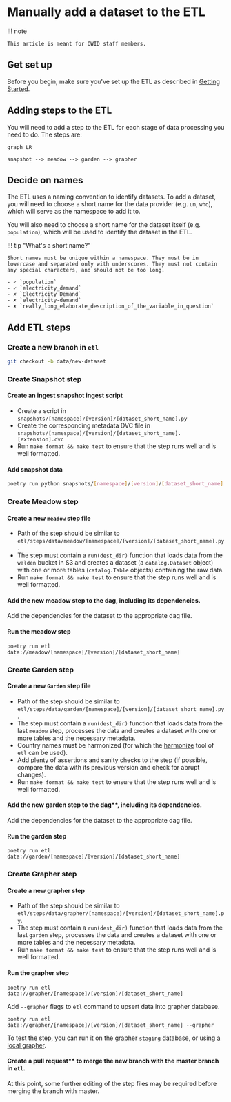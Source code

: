 # Manually add a dataset to the ETL
!!! note

    This article is meant for OWID staff members.

## Get set up

Before you begin, make sure you've set up the ETL as described in [Getting Started](../getting-started/index.md).

## Adding steps to the ETL

You will need to add a step to the ETL for each stage of data processing you need to do. The steps are:

```mermaid
graph LR

snapshot --> meadow --> garden --> grapher
```

## Decide on names

The ETL uses a naming convention to identify datasets. To add a dataset, you will need to choose a short name for the data provider (e.g. `un`, `who`), which will serve as the namespace to add it to.

You will also need to choose a short name for the dataset itself (e.g. `population`), which will be used to identify the dataset in the ETL.

!!! tip "What's a short name?"

    Short names must be unique within a namespace. They must be in lowercase and separated only with underscores. They must not contain any special characters, and should not be too long.

    - ✓ `population`
    - ✓ `electricity_demand`
    - ✗ `Electricity Demand`
    - ✗ `electricity-demand`
    - ✗ `really_long_elaborate_description_of_the_variable_in_question`

## Add ETL steps

### Create a new branch in `etl`

```bash
git checkout -b data/new-dataset
```

### Create Snapshot step

#### Create an ingest snapshot ingest script

- Create a script in `snapshots/[namespace]/[version]/[dataset_short_name].py`
- Create the corresponding metadata DVC file in `snapshots/[namespace]/[version]/[dataset_short_name].[extension].dvc`
- Run `make format && make test` to ensure that the step runs well and is well formatted.

#### Add snapshot data

```bash
poetry run python snapshots/[namespace]/[version]/[dataset_short_name].py
```

### Create Meadow step

#### Create a new `meadow` step file

- Path of the step should be similar to `etl/steps/data/meadow/[namespace]/[version]/[dataset_short_name].py`.
- The step must contain a `run(dest_dir)` function that loads data from the `walden` bucket in S3 and creates a dataset
(a `catalog.Dataset` object) with one or more tables (`catalog.Table` objects) containing the raw data.
- Run `make format && make test` to ensure that the step runs well and is well formatted.

#### Add the new meadow step to the dag, including its dependencies.
Add the dependencies for the dataset to the appropriate dag file.

#### Run the meadow step

```
poetry run etl data://meadow/[namespace]/[version]/[dataset_short_name]
```

### Create Garden step

#### Create a new `Garden` step file

- Path of the step should be similar to `etl/steps/data/garden/[namespace]/[version]/[dataset_short_name].py`.
- The step must contain a `run(dest_dir)` function that loads data from the last `meadow` step, processes the data and
creates a dataset with one or more tables and the necessary metadata.
- Country names must be harmonized (for which the [harmonize](harmonization.md) tool of `etl` can be used).
- Add plenty of assertions and sanity checks to the step (if possible, compare the data with its previous version and
check for abrupt changes).
- Run `make format && make test` to ensure that the step runs well and is well formatted.

#### Add the new garden step to the dag**, including its dependencies.
Add the dependencies for the dataset to the appropriate dag file.

#### Run the garden step

```
poetry run etl data://garden/[namespace]/[version]/[dataset_short_name]
```

### Create Grapher step

#### Create a new grapher step
- Path of the step should be similar to `etl/steps/data/grapher/[namespace]/[version]/[dataset_short_name].py`.
- The step must contain a `run(dest_dir)` function that loads data from the last `garden` step, processes the data and
creates a dataset with one or more tables and the necessary metadata.
- Run `make format && make test` to ensure that the step runs well and is well formatted.


#### Run the grapher step
```
poetry run etl data://grapher/[namespace]/[version]/[dataset_short_name]
```

Add `--grapher` flags to `etl` command to upsert data into grapher database.

```
poetry run etl data://grapher/[namespace]/[version]/[dataset_short_name] --grapher
```

To test the step, you can run it on the grapher `staging` database, or using
[a local grapher](https://github.com/owid/owid-grapher/blob/master/docs/docker-compose-mysql.md).

#### Create a pull request** to merge the new branch with the master branch in `etl`.
At this point, some further editing of the step files may be required before merging the branch with master.